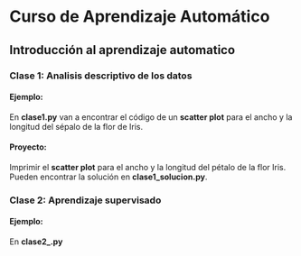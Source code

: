 # Curso de Aprendizaje Automático

## Introducción al aprendizaje automatico

### Clase 1: Analisis descriptivo de los datos
#### Ejemplo:
En **clase1.py** van a encontrar el código de un **scatter plot** para el ancho y la longitud del sépalo de la flor de Iris.

#### Proyecto:
Imprimir el **scatter plot** para el ancho y la longitud del pétalo de la flor Iris. Pueden encontrar la solución en **clase1_solucion.py**.

### Clase 2: Aprendizaje supervisado

#### Ejemplo:
En **clase2_.py**

